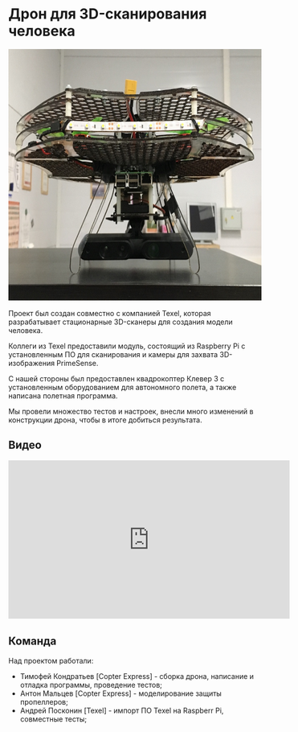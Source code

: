 # Дрон для 3D-сканирования человека

<img src="../assets/3d_drone_1.jpg" title="Сканирующий дрон" height=500px>

Проект был создан совместно с компанией Texel, которая разрабатывает стационарные 3D-сканеры для создания модели человека.

Коллеги из Texel предоставили модуль, состоящий из Raspberry Pi с установленным ПО для сканирования и камеры для захвата 3D-изображения PrimeSense.

С нашей стороны был предоставлен квадрокоптер Клевер 3 с установленным оборудованием для автономного полета, а также написана полетная программа.

Мы провели множество тестов и настроек, внесли много изменений в конструкции дрона, чтобы в итоге добиться результата.

## Видео

<iframe width="560" height="315" src="https://www.youtube.com/watch?v=aqBION3TVhg" frameborder="0" allow="accelerometer; autoplay; encrypted-media; gyroscope; picture-in-picture" allowfullscreen></iframe>

## Команда

Над проектом работали:

* Тимофей Кондратьев [Copter Express] - сборка дрона, написание и отладка программы, проведение тестов;
* Антон Мальцев [Copter Express] - моделирование защиты пропеллеров;
* Андрей Посконин [Texel] - импорт ПО Texel на Raspberr Pi, совместные тесты;
